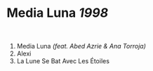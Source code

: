 # Media Luna *1998*

 

1. Media Luna *(feat. Abed Azrie & Ana Torroja)*
2. Alexi
3. La Lune Se Bat Avec Les Étoiles
